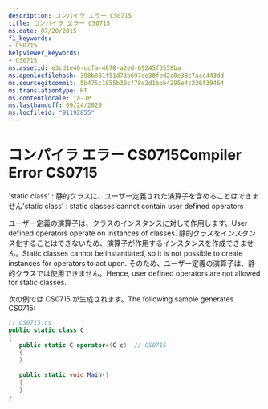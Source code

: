```yaml
---
description: コンパイラ エラー CS0715
title: コンパイラ エラー CS0715
ms.date: 07/20/2015
f1_keywords:
- CS0715
helpviewer_keywords:
- CS0715
ms.assetid: e3cd1e46-ccfa-4678-a2ed-69245f3558ba
ms.openlocfilehash: 398b881f51d73b697ee30fed2c0e38c7acc443dd
ms.sourcegitcommit: 5b475c1855b32cf78d2d1bbb4295e4c236f39464
ms.translationtype: HT
ms.contentlocale: ja-JP
ms.lasthandoff: 09/24/2020
ms.locfileid: "91192855"
---
```

# <a name="compiler-error-cs0715"></a><span data-ttu-id="549c1-103">コンパイラ エラー CS0715</span><span class="sxs-lookup"><span data-stu-id="549c1-103">Compiler Error CS0715</span></span>

<span data-ttu-id="549c1-104">'static class' : 静的クラスに、ユーザー定義された演算子を含めることはできません</span><span class="sxs-lookup"><span data-stu-id="549c1-104">'static class' : static classes cannot contain user defined operators</span></span>  
  
 <span data-ttu-id="549c1-105">ユーザー定義の演算子は、クラスのインスタンスに対して作用します。</span><span class="sxs-lookup"><span data-stu-id="549c1-105">User defined operators operate on instances of classes.</span></span> <span data-ttu-id="549c1-106">静的クラスをインスタンス化することはできないため、演算子が作用するインスタンスを作成できません。</span><span class="sxs-lookup"><span data-stu-id="549c1-106">Static classes cannot be instantiated, so it is not possible to create instances for operators to act upon.</span></span> <span data-ttu-id="549c1-107">そのため、ユーザー定義の演算子は、静的クラスでは使用できません。</span><span class="sxs-lookup"><span data-stu-id="549c1-107">Hence, user defined operators are not allowed for static classes.</span></span>  
  
 <span data-ttu-id="549c1-108">次の例では CS0715 が生成されます。</span><span class="sxs-lookup"><span data-stu-id="549c1-108">The following sample generates CS0715:</span></span>  
  
```csharp  
// CS0715.cs  
public static class C  
{  
   public static C operator+(C c)  // CS0715  
   {  
   }  
  
   public static void Main()  
   {  
   }  
}  
```
